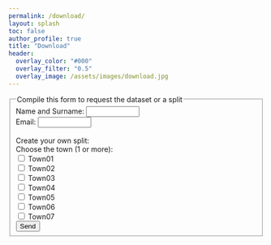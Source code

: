```yaml
---
permalink: /download/
layout: splash
toc: false
author_profile: true
title: "Download"
header:
  overlay_color: "#000"
  overlay_filter: "0.5"
  overlay_image: /assets/images/download.jpg
---
```


<form action="mailto:someone@example.com" method="post" enctype="text/plain">
  <fieldset>
    <legend>Compile this form to request the dataset or a split</legend>
    Name and Surname: <input type="text" size="10"><br>
    Email: <input type="text" size="10"><br>
    <br>Create your own split:<br>
    Choose the town (1 or more):<br>
    <input type="checkbox" name="town1" value="Town01"> Town01<br>
    <input type="checkbox" name="town2" value="Town02"> Town02<br>
    <input type="checkbox" name="town3" value="Town03"> Town03<br>
    <input type="checkbox" name="town4" value="Town04"> Town04<br>
    <input type="checkbox" name="town5" value="Town05"> Town05<br>
    <input type="checkbox" name="town6" value="Town06"> Town06<br>
    <input type="checkbox" name="town7" value="Town07"> Town07<br>
    <input type="submit" value="Send" class="btn--info">
  </fieldset>
</form>

